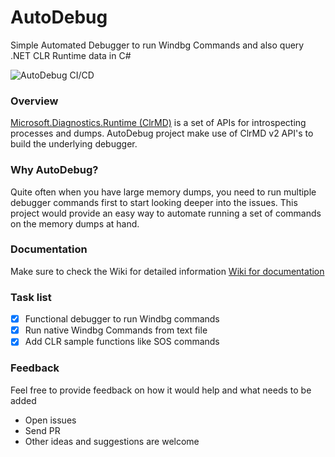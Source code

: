 # AutoDebug
Simple Automated Debugger to run Windbg Commands and also query .NET CLR Runtime data in C#

![AutoDebug CI/CD](https://github.com/sukesh-ak/AutoDebug/workflows/AutoDebug%20CI/CD/badge.svg)

### Overview
[Microsoft.Diagnostics.Runtime (ClrMD)](https://github.com/microsoft/clrmd) is a set of APIs for introspecting processes and dumps.
AutoDebug project make use of ClrMD v2 API's to build the underlying debugger.

### Why AutoDebug?
Quite often when you have large memory dumps, you need to run multiple debugger commands first to start looking deeper into the issues. This project would provide an easy way to automate running a set of commands on the memory dumps at hand.

### Documentation
Make sure to check the Wiki for detailed information [Wiki for documentation](https://github.com/sukesh-ak/AutoDebug/wiki)

### Task list
- [x] Functional debugger to run Windbg commands
- [x] Run native Windbg Commands from text file
- [x] Add CLR sample functions like SOS commands

### Feedback
Feel free to provide feedback on how it would help and what needs to be added
- Open issues
- Send PR
- Other ideas and suggestions are welcome
